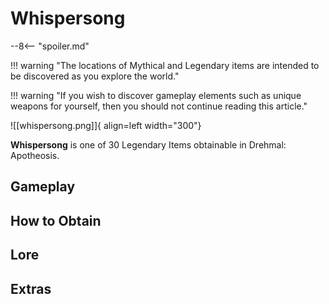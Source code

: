 # Whispersong

--8<-- "spoiler.md"

!!! warning "The locations of Mythical and Legendary items are intended to be discovered as you explore the world."

!!! warning "If you wish to discover gameplay elements such as unique weapons for yourself, then you should not continue reading this article."

![[whispersong.png]]{ align=left width="300"}

**Whispersong** is one of 30 Legendary Items obtainable in Drehmal: Apotheosis.

## Gameplay

## How to Obtain

## Lore

## Extras